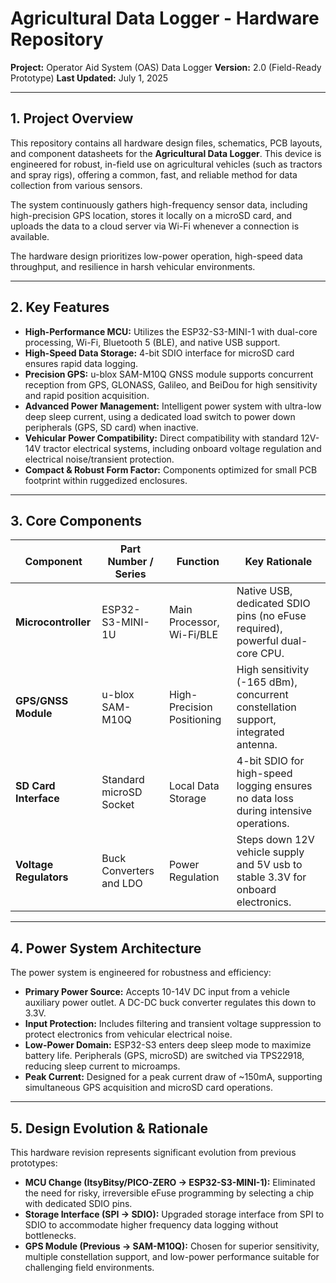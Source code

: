 # Agricultural Data Logger - Hardware Repository

**Project:** Operator Aid System (OAS) Data Logger
**Version:** 2.0 (Field-Ready Prototype)
**Last Updated:** July 1, 2025

---

## 1. Project Overview

This repository contains all hardware design files, schematics, PCB layouts, and component datasheets for the **Agricultural Data Logger**. This device is engineered for robust, in-field use on agricultural vehicles (such as tractors and spray rigs), offering a common, fast, and reliable method for data collection from various sensors.

The system continuously gathers high-frequency sensor data, including high-precision GPS location, stores it locally on a microSD card, and uploads the data to a cloud server via Wi-Fi whenever a connection is available.

The hardware design prioritizes low-power operation, high-speed data throughput, and resilience in harsh vehicular environments.

---

## 2. Key Features

* **High-Performance MCU:** Utilizes the ESP32-S3-MINI-1 with dual-core processing, Wi-Fi, Bluetooth 5 (BLE), and native USB support.
* **High-Speed Data Storage:** 4-bit SDIO interface for microSD card ensures rapid data logging.
* **Precision GPS:** u-blox SAM-M10Q GNSS module supports concurrent reception from GPS, GLONASS, Galileo, and BeiDou for high sensitivity and rapid position acquisition.
* **Advanced Power Management:** Intelligent power system with ultra-low deep sleep current, using a dedicated load switch to power down peripherals (GPS, SD card) when inactive.
* **Vehicular Power Compatibility:** Direct compatibility with standard 12V-14V tractor electrical systems, including onboard voltage regulation and electrical noise/transient protection.
* **Compact & Robust Form Factor:** Components optimized for small PCB footprint within ruggedized enclosures.

---

## 3. Core Components

| Component              | Part Number / Series    | Function                   | Key Rationale                                                                       |
| ---------------------  | ----------------------- | -------------------------- | ----------------------------------------------------------------------------------- |
| **Microcontroller**    | ESP32-S3-MINI-1U        | Main Processor, Wi-Fi/BLE  | Native USB, dedicated SDIO pins (no eFuse required), powerful dual-core CPU.        |
| **GPS/GNSS Module**    | u-blox SAM-M10Q         | High-Precision Positioning | High sensitivity (-165 dBm), concurrent constellation support, integrated antenna.  |
| **SD Card Interface**  | Standard microSD Socket | Local Data Storage         | 4-bit SDIO for high-speed logging ensures no data loss during intensive operations. |
| **Voltage Regulators** | Buck Converters and LDO      | Power Regulation           | Steps down 12V vehicle supply and 5V usb to stable 3.3V for onboard electronics.      |

---

## 4. Power System Architecture

The power system is engineered for robustness and efficiency:

* **Primary Power Source:** Accepts 10-14V DC input from a vehicle auxiliary power outlet. A DC-DC buck converter regulates this down to 3.3V.
* **Input Protection:** Includes filtering and transient voltage suppression to protect electronics from vehicular electrical noise.
* **Low-Power Domain:** ESP32-S3 enters deep sleep mode to maximize battery life. Peripherals (GPS, microSD) are switched via TPS22918, reducing sleep current to microamps.
* **Peak Current:** Designed for a peak current draw of \~150mA, supporting simultaneous GPS acquisition and microSD card operations.

---

## 5. Design Evolution & Rationale

This hardware revision represents significant evolution from previous prototypes:

* **MCU Change (ItsyBitsy/PICO-ZERO → ESP32-S3-MINI-1):** Eliminated the need for risky, irreversible eFuse programming by selecting a chip with dedicated SDIO pins.
* **Storage Interface (SPI → SDIO):** Upgraded storage interface from SPI to SDIO to accommodate higher frequency data logging without bottlenecks.
* **GPS Module (Previous → SAM-M10Q):** Chosen for superior sensitivity, multiple constellation support, and low-power performance suitable for challenging field environments.
